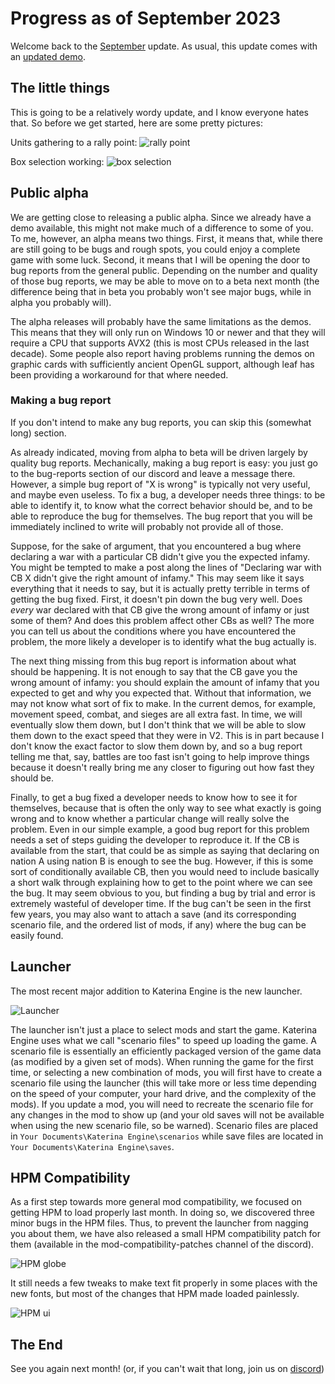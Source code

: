 # Progress as of September 2023

Welcome back to the [September](https://www.youtube.com/watch?v=nfLEc09tTjI) update. As usual, this update comes with an [updated demo](https://github.com/Nivaturimika/Katerina-Engine/releases/download/v0.0.6-demo/2023-9-7-DEMO.zip).

## The little things

This is going to be a relatively wordy update, and I know everyone hates that. So before we get started, here are some pretty pictures:

Units gathering to a rally point:
![rally point](./images/rally_point.png)

Box selection working:
![box selection](./images/box.png)

## Public alpha

We are getting close to releasing a public alpha. Since we already have a demo available, this might not make much of a difference to some of you. To me, however, an alpha means two things. First, it means that, while there are still going to be bugs and rough spots, you could enjoy a complete game with some luck. Second, it means that I will be opening the door to bug reports from the general public. Depending on the number and quality of those bug reports, we may be able to move on to a beta next month (the difference being that in beta you probably won't see major bugs, while in alpha you probably will).

The alpha releases will probably have the same limitations as the demos. This means that they will only run on Windows 10 or newer and that they will require a CPU that supports AVX2 (this is most CPUs released in the last decade). Some people also report having problems running the demos on graphic cards with sufficiently ancient OpenGL support, although leaf has been providing a workaround for that where needed.

### Making a bug report

If you don't intend to make any bug reports, you can skip this (somewhat long) section.

As already indicated, moving from alpha to beta will be driven largely by quality bug reports. Mechanically, making a bug report is easy: you just go to the bug-reports section of our discord and leave a message there. However, a simple bug report of "X is wrong" is typically not very useful, and maybe even useless. To fix a bug, a developer needs three things: to be able to identify it, to know what the correct behavior should be, and to be able to reproduce the bug for themselves. The bug report that you will be immediately inclined to write will probably not provide all of those.

Suppose, for the sake of argument, that you encountered a bug where declaring a war with a particular CB didn't give you the expected infamy. You might be tempted to make a post along the lines of "Declaring war with CB X didn't give the right amount of infamy." This may seem like it says everything that it needs to say, but it is actually pretty terrible in terms of getting the bug fixed. First, it doesn't pin down the bug very well. Does *every* war declared with that CB give the wrong amount of infamy or just some of them? And does this problem affect other CBs as well? The more you can tell us about the conditions where you have encountered the problem, the more likely a developer is to identify what the bug actually is.

The next thing missing from this bug report is information about what should be happening. It is not enough to say that the CB gave you the wrong amount of infamy: you should explain the amount of infamy that you expected to get and why you expected that. Without that information, we may not know what sort of fix to make. In the current demos, for example, movement speed, combat, and sieges are all extra fast. In time, we will eventually slow them down, but I don't think that we will be able to slow them down to the exact speed that they were in V2. This is in part because I don't know the exact factor to slow them down by, and so a bug report telling me that, say, battles are too fast isn't going to help improve things because it doesn't really bring me any closer to figuring out how fast they should be.

Finally, to get a bug fixed a developer needs to know how to see it for themselves, because that is often the only way to see what exactly is going wrong and to know whether a particular change will really solve the problem. Even in our simple example, a good bug report for this problem needs a set of steps guiding the developer to reproduce it. If the CB is available from the start, that could be as simple as saying that declaring on nation A using nation B is enough to see the bug. However, if this is some sort of conditionally available CB, then you would need to include basically a short walk through explaining how to get to the point where we can see the bug. It may seem obvious to you, but finding a bug by trial and error is extremely wasteful of developer time. If the bug can't be seen in the first few years, you may also want to attach a save (and its corresponding scenario file, and the ordered list of mods, if any) where the bug can be easily found.

## Launcher

The most recent major addition to Katerina Engine is the new launcher.

![Launcher](./images/launcher.png)

The launcher isn't just a place to select mods and start the game. Katerina Engine uses what we call "scenario files" to speed up loading the game. A scenario file is essentially an efficiently packaged version of the game data (as modified by a given set of mods). When running the game for the first time, or selecting a new combination of mods, you will first have to create a scenario file using the launcher (this will take more or less time depending on the speed of your computer, your hard drive, and the complexity of the mods). If you update a mod, you will need to recreate the scenario file for any changes in the mod to show up (and your old saves will not be available when using the new scenario file, so be warned). Scenario files are placed in `Your Documents\Katerina Engine\scenarios` while save files are located in `Your Documents\Katerina Engine\saves`.

## HPM Compatibility

As a first step towards more general mod compatibility, we focused on getting HPM to load properly last month. In doing so, we discovered three minor bugs in the HPM files. Thus, to prevent the launcher from nagging you about them, we have also released a small HPM compatibility patch for them (available in the mod-compatibility-patches channel of the discord).

![HPM globe](./images/hpm_globe.png)

It still needs a few tweaks to make text fit properly in some places with the new fonts, but most of the changes that HPM made loaded painlessly.

![HPM ui](./images/hpm_ref.png)

## The End

See you again next month! (or, if you can't wait that long, join us on [discord](https://discord.gg/QUJExr4mRn))